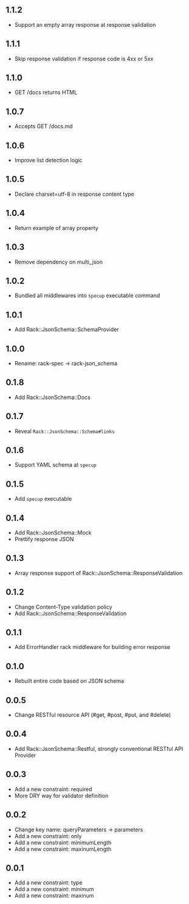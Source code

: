 ## 1.1.2
* Support an empty array response at response validation

## 1.1.1
* Skip response validation if response code is 4xx or 5xx

## 1.1.0
* GET /docs returns HTML

## 1.0.7
* Accepts GET /docs.md

## 1.0.6
* Improve list detection logic

## 1.0.5
* Declare charset=utf-8 in response content type

## 1.0.4
* Return example of array property

## 1.0.3
* Remove dependency on multi_json

## 1.0.2
* Bundled all middlewares into `specup` executable command

## 1.0.1
* Add Rack::JsonSchema::SchemaProvider

## 1.0.0
* Rename: rack-spec -> rack-json_schema

## 0.1.8
* Add Rack::JsonSchema::Docs

## 0.1.7
* Reveal `Rack::JsonSchema::Schema#links`

## 0.1.6
* Support YAML schema at `specup`

## 0.1.5
* Add `specup` executable

## 0.1.4
* Add Rack::JsonSchema::Mock
* Prettify response JSON

## 0.1.3
* Array response support of Rack::JsonSchema::ResponseValidation

## 0.1.2
* Change Content-Type validation policy
* Add Rack::JsonSchema::ResponseValidation

## 0.1.1
* Add ErrorHandler rack middleware for building error response

## 0.1.0
* Rebuilt entire code based on JSON schema

## 0.0.5
* Change RESTful resource API (#get, #post, #put, and #delete)

## 0.0.4
* Add Rack::JsonSchema::Restful, strongly conventional RESTful API Provider

## 0.0.3
* Add a new constraint: required
* More DRY way for validator definition

## 0.0.2
* Change key name: queryParameters -> parameters
* Add a new constraint: only
* Add a new constraint: minimumLength
* Add a new constraint: maxinumLength

## 0.0.1
* Add a new constraint: type
* Add a new constraint: minimum
* Add a new constraint: maxinum
